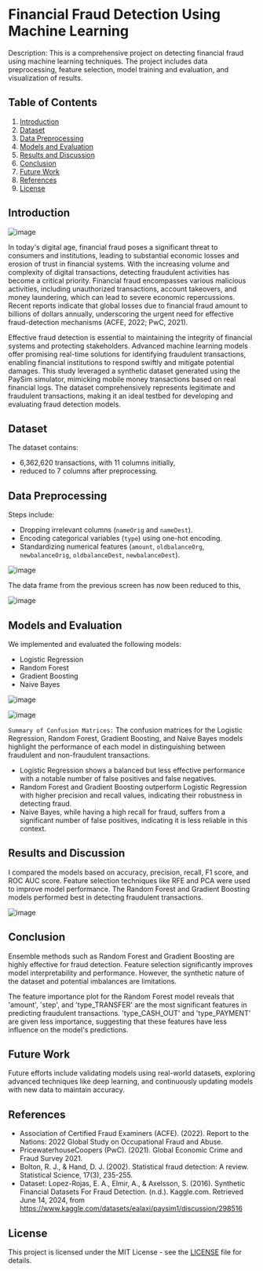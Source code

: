 # Financial Fraud Detection Using Machine Learning

Description: 
This is a comprehensive project on detecting financial fraud using machine learning techniques. The project includes data preprocessing, feature selection, model training and evaluation, and visualization of results.

## Table of Contents
1. [Introduction](#introduction)
2. [Dataset](#dataset)
3. [Data Preprocessing](#data-preprocessing)
4. [Models and Evaluation](#models-and-evaluation)
5. [Results and Discussion](#results-and-discussion)
6. [Conclusion](#conclusion)
7. [Future Work](#future-work)
8. [References](#references)
9. [License](#license)

## Introduction 
![image](https://github.com/simplyEmmanuel/financial-fraud-detection-ml/assets/57048981/08a0321a-5915-4069-af20-6bb8f3e180ba)


  In today's digital age, financial fraud poses a significant threat to consumers and institutions, leading to substantial economic losses and erosion of trust in financial systems. With the increasing volume and complexity of digital transactions, detecting fraudulent activities has become a critical priority. Financial fraud encompasses various malicious activities, including unauthorized transactions, account takeovers, and money laundering, which can lead to severe economic repercussions. Recent reports indicate that global losses due to financial fraud amount to billions of dollars annually, underscoring the urgent need for effective fraud-detection mechanisms (ACFE, 2022; PwC, 2021).

  Effective fraud detection is essential to maintaining the integrity of financial systems and protecting stakeholders. Advanced machine learning models offer promising real-time solutions for identifying fraudulent transactions, enabling financial institutions to respond swiftly and mitigate potential damages. This study leveraged a synthetic dataset generated using the PaySim simulator, mimicking mobile money transactions based on real financial logs. The dataset comprehensively represents legitimate and fraudulent transactions, making it an ideal testbed for developing and evaluating fraud detection models.
  
## Dataset
The dataset contains:
- 6,362,620 transactions, with 11 columns initially,
- reduced to 7 columns after preprocessing.

## Data Preprocessing
Steps include:
- Dropping irrelevant columns (`nameOrig` and `nameDest`).
- Encoding categorical variables (`type`) using one-hot encoding.
- Standardizing numerical features (`amount`, `oldbalanceOrg`, `newbalanceOrig`, `oldbalanceDest`, `newbalanceDest`).

![image](https://github.com/simplyEmmanuel/financial-fraud-detection-ml/assets/57048981/fcc3b735-fb94-42c6-81e2-30295714e6d0)

The data frame from the previous screen has now been reduced to this, 

![image](https://github.com/simplyEmmanuel/financial-fraud-detection-ml/assets/57048981/53d3416a-7df2-42d2-aecd-b80e664b19eb)

## Models and Evaluation
We implemented and evaluated the following models:
- Logistic Regression
- Random Forest
- Gradient Boosting
- Naive Bayes

![image](https://github.com/simplyEmmanuel/financial-fraud-detection-ml/assets/57048981/8793cc94-64d1-4275-b045-443fe4c4d1e9)

![image](https://github.com/simplyEmmanuel/financial-fraud-detection-ml/assets/57048981/047f1c6f-6a06-4450-baac-e2c72e5b447a)

`Summary of Confusion Matrices:`
  The confusion matrices for the Logistic Regression, Random Forest, Gradient Boosting, and Naive Bayes models highlight the performance of each model in distinguishing between fraudulent and non-fraudulent transactions.

- Logistic Regression shows a balanced but less effective performance with a notable number of false positives and false negatives.
- Random Forest and Gradient Boosting outperform Logistic Regression with higher precision and recall values, indicating their robustness in detecting fraud.
- Naive Bayes, while having a high recall for fraud, suffers from a significant number of false positives, indicating it is less reliable in this context.

## Results and Discussion
  I compared the models based on accuracy, precision, recall, F1 score, and ROC AUC score. Feature selection techniques like RFE and PCA were used to improve model performance. The Random Forest and Gradient Boosting models performed best in detecting fraudulent transactions.

![image](https://github.com/simplyEmmanuel/financial-fraud-detection-ml/assets/57048981/de858165-e4c9-466c-89de-1156d74e3663)

## Conclusion
  Ensemble methods such as Random Forest and Gradient Boosting are highly effective for fraud detection. Feature selection significantly improves model interpretability and performance. However, the synthetic nature of the dataset and potential imbalances are limitations. 

  The feature importance plot for the Random Forest model reveals that 'amount', 'step', and 'type_TRANSFER' are the most significant features in predicting fraudulent transactions.
'type_CASH_OUT' and 'type_PAYMENT' are given less importance, suggesting that these features have less influence on the model's predictions.

## Future Work
Future efforts include validating models using real-world datasets, exploring advanced techniques like deep learning, and continuously updating models with new data to maintain accuracy.

## References
- Association of Certified Fraud Examiners (ACFE). (2022). Report to the Nations: 2022 Global Study on Occupational Fraud and Abuse.
- PricewaterhouseCoopers (PwC). (2021). Global Economic Crime and Fraud Survey 2021.
- Bolton, R. J., & Hand, D. J. (2002). Statistical fraud detection: A review. Statistical Science, 17(3), 235-255.
- Dataset: Lopez-Rojas, E. A., Elmir, A., & Axelsson, S. (2016). Synthetic Financial Datasets For Fraud Detection. (n.d.). Kaggle.com. Retrieved June 14, 2024, from https://www.kaggle.com/datasets/ealaxi/paysim1/discussion/298516

## License
This project is licensed under the MIT License - see the [LICENSE](LICENSE) file for details.
